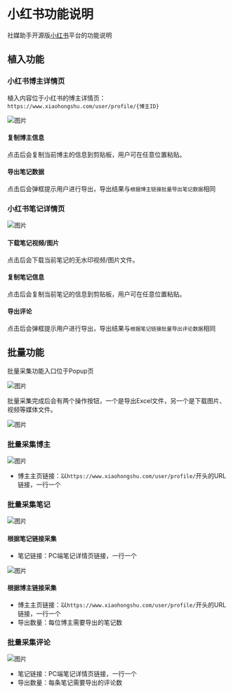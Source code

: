 # 小红书功能说明

社媒助手开源版[小红书](https://www.xiaohongshu.com)平台的功能说明

## 植入功能

### 小红书博主详情页

植入内容位于小红书的博主详情页：`https://www.xiaohongshu.com/user/profile/{博主ID}`

![图片](./images/xhs/user-profile.png)

#### 复制博主信息

点击后会复制当前博主的信息到剪贴板，用户可在任意位置粘贴。

#### 导出笔记数据

点击后会弹框提示用户进行导出，导出结果与`根据博主链接批量导出笔记数据`相同

### 小红书笔记详情页

![图片](./images/xhs/explore.png)

#### 下载笔记视频/图片

点击后会下载当前笔记的无水印视频/图片文件。

#### 复制笔记信息

点击后会复制当前笔记的信息到剪贴板，用户可在任意位置粘贴。

#### 导出评论

点击后会弹框提示用户进行导出，导出结果与`根据笔记链接批量导出评论数据`相同

## 批量功能

批量采集功能入口位于Popup页

![图片](./images/xhs/popup.png)

批量采集完成后会有两个操作按钮，一个是导出Excel文件，另一个是下载图片、视频等媒体文件。

![图片](./images/task-completed.png)


### 批量采集博主

![图片](./images/xhs/batch-export-user.png)

- 博主主页链接：以`https://www.xiaohongshu.com/user/profile/`开头的URL链接，一行一个

### 批量采集笔记

![图片](./images/xhs/batch-export-note.png)

#### 根据笔记链接采集

- 笔记链接：PC端笔记详情页链接，一行一个

![图片](./images/xhs/batch-export-note2.png)

#### 根据博主链接采集

- 博主主页链接：以`https://www.xiaohongshu.com/user/profile/`开头的URL链接，一行一个
- 导出数量：每位博主需要导出的笔记数

### 批量采集评论

![图片](./images/xhs/batch-export-comment.png)

- 笔记链接：PC端笔记详情页链接，一行一个
- 导出数量：每条笔记需要导出的评论数